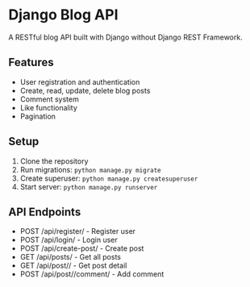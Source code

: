 # Django Blog API

A RESTful blog API built with Django without Django REST Framework.

## Features

- User registration and authentication
- Create, read, update, delete blog posts
- Comment system
- Like functionality
- Pagination

## Setup

1. Clone the repository
2. Run migrations: `python manage.py migrate`
3. Create superuser: `python manage.py createsuperuser`
4. Start server: `python manage.py runserver`

## API Endpoints

- POST /api/register/ - Register user
- POST /api/login/ - Login user
- POST /api/create-post/ - Create post
- GET /api/posts/ - Get all posts
- GET /api/post/<id>/ - Get post detail
- POST /api/post/<id>/comment/ - Add comment
